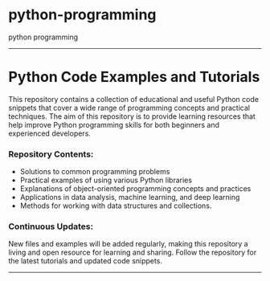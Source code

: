 # python-programming
python programming








---

# Python Code Examples and Tutorials

This repository contains a collection of educational and useful Python code snippets that cover a wide range of programming concepts and practical techniques. The aim of this repository is to provide learning resources that help improve Python programming skills for both beginners and experienced developers.

### Repository Contents:
- Solutions to common programming problems
- Practical examples of using various Python libraries
- Explanations of object-oriented programming concepts and practices
- Applications in data analysis, machine learning, and deep learning
- Methods for working with data structures and collections.

### Continuous Updates:
New files and examples will be added regularly, making this repository a living and open resource for learning and sharing. Follow the repository for the latest tutorials and updated code snippets.

---

